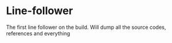 # Line-follower
The first line follower on the build. Will dump all the source codes, references and everything
